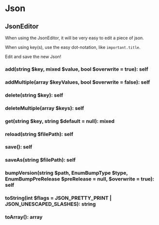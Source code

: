 # Json

## JsonEditor

When using the JsonEditor, it will be very easy to edit a piece of json. 

When using key(s), use the easy dot-notation, like ```important.title```.

Edit and save the new Json!

### add(string \$key, mixed \$value, bool \$overwrite = true): self
### addMultiple(array \$keyValues, bool \$overwrite = false): self
### delete(string \$key): self
### deleteMultiple(array \$keys): self
### get(string \$key, string \$default = null): mixed
### reload(string \$filePath): self
### save(): self
### saveAs(string \$filePath): self
### bumpVersion(string \$path, EnumBumpType \$type, EnumBumpPreRelease \$preRelease = null, \$overwrite = true): self
### toString(int $flags = JSON_PRETTY_PRINT | JSON_UNESCAPED_SLASHES): string
### toArray(): array